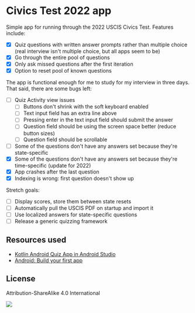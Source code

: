 # Civics Test 2022 app

Simple app for running through the 2022 USCIS Civics Test. Features include:

- [x] Quiz questions with written answer prompts rather than multiple choice (real interview isn't multiple choice, but all apps seem to be)
- [x] Go through the entire pool of questions
- [x] Only ask missed questions after the first iteration
- [x] Option to reset pool of known questions

The app is functional enough for me to study for my interview in three days. That said, there are some bugs left:

- [ ] Quiz Activity view issues
    - [ ] Buttons don't shrink with the soft keyboard enabled
    - [ ] Text input field has an extra line above
    - [ ] Pressing enter in the text input field should submit the answer
    - [ ] Question field should be using the screen space better (reduce button sizes)
    - [ ] Question field should be scrollable
- [ ] Some of the questions don't have any answers set because they're state-specific
- [x] Some of the questions don't have any answers set because they're time-specific (update for 2022)
- [x] App crashes after the last question
- [x] Indexing is wrong: first question doesn't show up

Stretch goals:

- [ ] Display scores, store them between state resets
- [ ] Automatically pull the USCIS PDF on startup and import it
- [ ] Use localized answers for state-specific questions
- [ ] Release a generic quizzing framework

## Resources used

- [Kotlin Android Quiz App in Android Studio](https://techpassmaster.com/kotlin-android-quiz-app/)
- [Android: Build your first app](https://developer.android.com/training/basics/firstapp)

## License

Attribution-ShareAlike 4.0 International

[![](https://licensebuttons.net/l/by-sa/4.0/88x31.png)](https://creativecommons.org/licenses/by-sa/4.0/)
